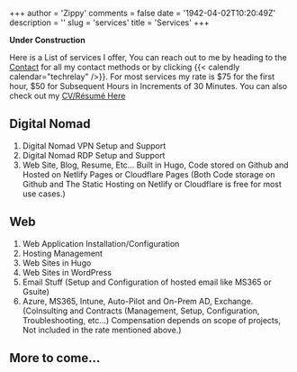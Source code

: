 +++
author = 'Zippy'
comments = false
date = '1942-04-02T10:20:49Z'
description = ''
slug = 'services'
title = 'Services'
+++


**Under Construction**

Here is a List of services I offer, You can reach out to me by heading to the [Contact](https://techrelay.xyz/contact) for all my contact methods or by clicking {{< calendly calendar="techrelay" />}}. For most services my rate is $75 for the first hour, $50 for Subsequent Hours in Increments of 30 Minutes. You can also check out my [CV/Résumé Here](https://nbennett.pro)


## Digital Nomad

1. Digital Nomad VPN Setup and Support
2. Digital Nomad RDP Setup and Support
3. Web Site, Blog, Resume, Etc... Built in Hugo, Code stored on Github and Hosted on Netlify Pages or Cloudflare Pages (Both Code storage on Github and The Static Hosting on Netlify or Cloudflare is free for most use cases.)


## Web
1. Web Application Installation/Configuration 
2. Hosting Management
3. Web Sites in Hugo
4. Web Sites in WordPress
5. Email Stuff (Setup and Configuration of hosted email like MS365 or Gsuite)
6. Azure, MS365, Intune, Auto-Pilot and On-Prem AD, Exchange. (Colnsulting and Contracts (Management, Setup, Configuration, Troubleshooting, etc...) Compensation depends on scope of projects, Not included in the rate mentioned above.)

## More to come...